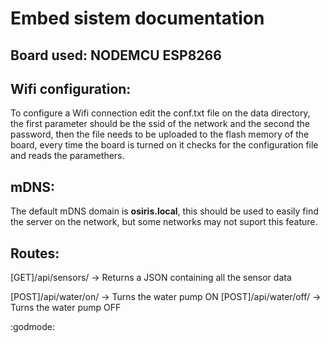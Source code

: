 # Embed sistem documentation

## **Board used: NODEMCU ESP8266**

## Wifi configuration:

To configure a Wifi connection edit the conf.txt file on the data directory, 
the first parameter should be the ssid of the network and the second the password,
then the file needs to be uploaded to the flash memory of the board,
every time the board is turned on it checks for the configuration file and reads the paramethers.

## mDNS:

The default mDNS domain is **osiris.local**, this should be used to easily find the server on the network,
but some networks may not suport this feature.

## Routes:

[GET]/api/sensors/ -> Returns a JSON containing all the sensor data

[POST]/api/water/on/ -> Turns the water pump ON
[POST]/api/water/off/ -> Turns the water pump OFF

:godmode: